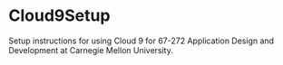 # Cloud9Setup
Setup instructions for using Cloud 9 for 67-272 Application Design and Development at Carnegie Mellon University.
